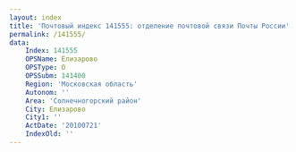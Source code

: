 ```yaml
---
layout: index
title: 'Почтовый индекс 141555: отделение почтовой связи Почты России'
permalink: /141555/
data:
    Index: 141555
    OPSName: Елизарово
    OPSType: О
    OPSSubm: 141400
    Region: 'Московская область'
    Autonom: ''
    Area: 'Солнечногорский район'
    City: Елизарово
    City1: ''
    ActDate: '20100721'
    IndexOld: ''
---
```

